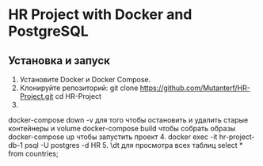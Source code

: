 # HR Project with Docker and PostgreSQL

## Установка и запуск
1. Установите Docker и Docker Compose.
2. Клонируйте репозиторий:
   git clone https://github.com/Mutanterf/HR-Project.git
   cd HR-Project
3. 
docker-compose down -v для того чтобы остановить и удалить старые контейнеры и volume
docker-compose build  чтобы собрать образы
docker-compose up  чтобы запустить проект
4.
docker exec -it hr-project-db-1 psql -U postgres -d HR 
5.
\dt для просмотра всех таблиц
select * from countries;
